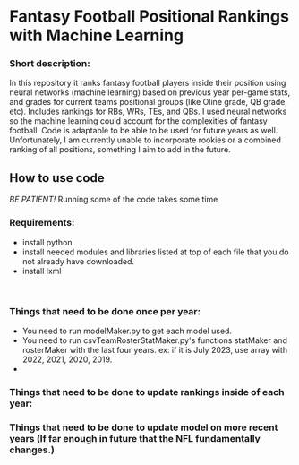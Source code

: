 # Fantasy Football Positional Rankings with Machine Learning

### Short description:
In this repository it ranks fantasy football players inside their position using neural networks (machine learning) based on previous year per-game stats, and grades for current teams positional groups (like Oline grade, QB grade, etc). Includes rankings for RBs, WRs, TEs, and QBs. I used neural networks so the machine learning could account for the complexities of fantasy football. Code is adaptable to be able to be used for future years as well. Unfortunately, I am currently unable to incorporate rookies or a combined ranking of all positions, something I aim to add in the future.

## How to use code
*BE PATIENT!* Running some of the code takes some time
<br/>
### Requirements:
- install python
- install needed modules and libraries listed at top of each file that you do not already have downloaded.
- install lxml
<br/>

### Things that need to be done once per year:
- You need to run modelMaker.py to get each model used.
- You need to run csvTeamRosterStatMaker.py's functions statMaker and rosterMaker with the last four years. ex: if it is July 2023, use array with 2022, 2021, 2020, 2019.
- 

### Things that need to be done to update rankings inside of each year:

### Things that need to be done to update model on more recent years (If far enough in future that the NFL fundamentally changes.)